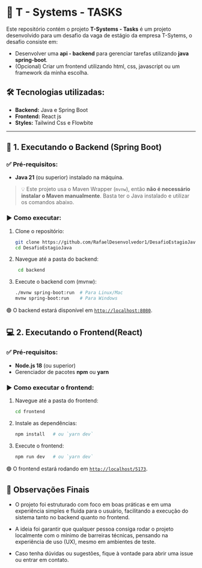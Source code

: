 
# 🎯 T - Systems - TASKS

Este repositório contém o projeto **T-Systems - Tasks** é um projeto desenvolvido para um desafio da vaga de estágio da empresa T-Sytems, o desafio consiste em:
- Desenvolver uma **api - backend** para gerenciar tarefas utilizando  **java spring-boot**.
- (Opcional) Criar um frontend utilizando html, css, javascript ou um framework da minha escolha.

## 🛠️ Tecnologias utilizadas:
- **Backend:** Java e Spring Boot
- **Frontend:** React js 
- **Styles:** Tailwind Css e Flowbite 
  
---
## 🔧 1. **Executando o Backend (Spring Boot)**

### ✅ Pré-requisitos:
- **Java 21** (ou superior) instalado na máquina.



> 💡 Este projeto usa o Maven Wrapper (`mvnw`), então **não é necessário instalar o Maven manualmente**. Basta ter o Java instalado e utilizar os comandos abaixo.

### ▶️ Como executar:

1. Clone o repositório:

   ```bash
   git clone https://github.com/RafaelDesenvolvedor1/DesafioEstagioJava.git
   cd DesafioEstagioJava

2. Navegue até a pasta do backend:

    ```bash
     cd backend

3. Execute o backend com (mvnw):

    ```bash
    ./mvnw spring-boot:run  # Para Linux/Mac
    mvnw spring-boot:run    # Para Windows

🟢 O backend estará disponível em  [`http://localhost:8080`](http://localhost:8080).

 ## 💻 2. **Executando o Frontend(React)**

### ✅ Pré-requisitos:
- **Node.js 18** (ou superior)
- Gerenciador de pacotes **npm** ou **yarn**
### ▶️ Como executar o frontend:

1. Navegue até a pasta do frontend:

    ```bash 
    cd frontend 

2. Instale as dependências:
    ```bash
    npm install   # ou `yarn dev`

3. Execute o frontend:

    ```bash 
    npm run dev   # ou `yarn dev`

🟢 O frontend estará rodando em [` http://localhost/5173 `](http://localhost/5173).

## 📌 Observações Finais

- O projeto foi estruturado com foco em boas práticas e em uma experiência simples e fluida para o usuário, facilitando a execução do sistema tanto no backend quanto no frontend.

- A ideia foi garantir que qualquer pessoa consiga rodar o projeto localmente com o mínimo de barreiras técnicas, pensando na experiência de uso (UX), mesmo em ambientes de teste.

- Caso tenha dúvidas ou sugestões, fique à vontade para abrir uma issue ou entrar em contato.